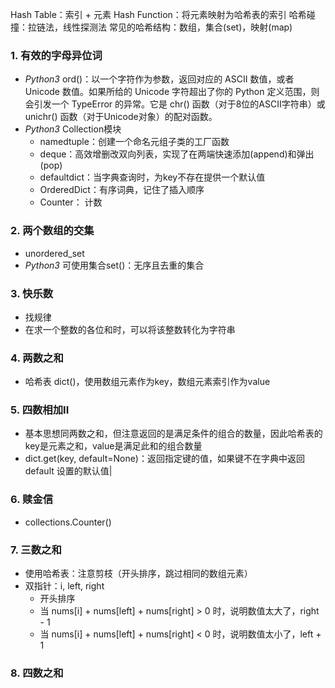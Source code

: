 Hash Table：索引 + 元素
Hash Function：将元素映射为哈希表的索引
哈希碰撞：拉链法，线性探测法
常见的哈希结构：数组，集合(set)，映射(map)

### 1. 有效的字母异位词
- *Python3* ord()：以一个字符作为参数，返回对应的 ASCII 数值，或者 Unicode 数值。如果所给的 Unicode 字符超出了你的 Python 定义范围，则会引发一个 TypeError 的异常。它是 chr() 函数（对于8位的ASCII字符串）或 unichr() 函数（对于Unicode对象）的配对函数。
- *Python3* Collection模块
	- namedtuple：创建一个命名元组子类的工厂函数
	- deque：高效增删改双向列表，实现了在两端快速添加(append)和弹出(pop)
	- defaultdict：当字典查询时，为key不存在提供一个默认值
	- OrderedDict：有序词典，记住了插入顺序
	- Counter： 计数

### 2. 两个数组的交集
- unordered_set
- *Python3* 可使用集合set()：无序且去重的集合

### 3. 快乐数
- 找规律
- 在求一个整数的各位和时，可以将该整数转化为字符串

### 4. 两数之和
- 哈希表 dict()，使用数组元素作为key，数组元素索引作为value

### 5. 四数相加II
- 基本思想同两数之和，但注意返回的是满足条件的组合的数量，因此哈希表的key是元素之和，value是满足此和的组合数量
- dict.get(key, default=None)：返回指定键的值，如果键不在字典中返回 default 设置的默认值|

### 6. 赎金信
- collections.Counter()

### 7. 三数之和
- 使用哈希表：注意剪枝（开头排序，跳过相同的数组元素）
- 双指针：i, left, right
	- 开头排序
	- 当 nums[i] + nums[left] + nums[right] > 0 时，说明数值太大了，right - 1
	- 当 nums[i] + nums[left] + nums[right] < 0 时，说明数值太小了，left + 1

### 8. 四数之和





